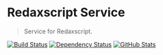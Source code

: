 Redaxscript Service
===================

> Service for Redaxscript.

[![Build Status](https://img.shields.io/travis/redaxscript/redaxscript-service.svg)](https://travis-ci.org/redaxscript/redaxscript-service)
[![Dependency Status](https://gemnasium.com/badges/github.com/redaxscript/redaxscript-service.svg)](https://gemnasium.com/github.com/redaxscript/redaxscript-service)
[![GitHub Stats](https://img.shields.io/badge/github-stats-ff5500.svg)](https://githubstats.com/redaxscript/redaxscript-service)